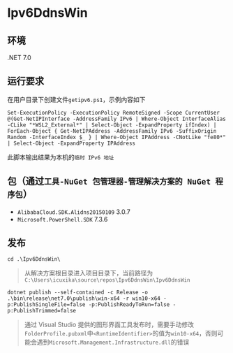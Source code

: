 # Ipv6DdnsWin

## 环境
.NET 7.0 

## 运行要求
在用户目录下创建文件`getipv6.ps1`，示例内容如下
```
Set-ExecutionPolicy -ExecutionPolicy RemoteSigned -Scope CurrentUser
@(Get-NetIPInterface -AddressFamily IPv6 | Where-Object InterfaceAlias -CLike "*WSL2_External*" | Select-Object -ExpandProperty ifIndex) | ForEach-Object { Get-NetIPAddress -AddressFamily IPv6 -SuffixOrigin Random -InterfaceIndex $_ } | Where-Object IPAddress -CNotLike "fe80*" | Select-Object -ExpandProperty IPAddress
```
此脚本输出结果为本机的`临时 IPv6 地址`

## 包（通过`工具-NuGet 包管理器-管理解决方案的 NuGet 程序包`）
- `AlibabaCloud.SDK.Alidns20150109` 3.0.7
- `Microsoft.PowerShell.SDK` 7.3.6

## 发布
```
cd .\Ipv6DdnsWin\
```
> 从解决方案根目录进入项目目录下，当前路径为`C:\Users\icuxika\source\repos\Ipv6DdnsWin\Ipv6DdnsWin`
```
dotnet publish --self-contained -c Release -o .\bin\release\net7.0\publish\win-x64 -r win10-x64 -p:PublishSingleFile=false -p:PublishReadyToRun=false -p:PublishTrimmed=false
```
> 通过 Visual Studio 提供的图形界面工具发布时，需要手动修改`FolderProfile.pubxml`中`<RuntimeIdentifier>`的值为`win10-x64`，否则可能会遇到`Microsoft.Management.Infrastructure.dll`的错误